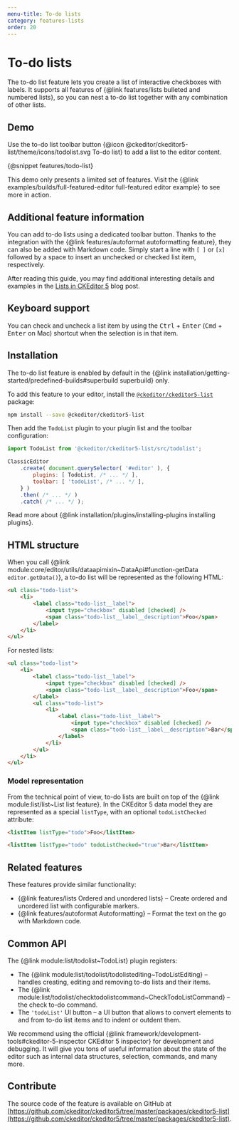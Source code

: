```yaml
---
menu-title: To-do lists
category: features-lists
order: 20
---
```


# To-do lists

The to-do list feature lets you create a list of interactive checkboxes with labels. It supports all features of {@link features/lists bulleted and numbered lists}, so you can nest a to-do list together with any combination of other lists.

## Demo

Use the to-do list toolbar button {@icon @ckeditor/ckeditor5-list/theme/icons/todolist.svg To-do list} to add a list to the editor content.

{@snippet features/todo-list}

<info-box info>
	This demo only presents a limited set of features. Visit the {@link examples/builds/full-featured-editor full-featured editor example} to see more in action.
</info-box>

## Additional feature information

You can add to-do lists using a dedicated toolbar button. Thanks to the integration with the {@link features/autoformat autoformatting feature}, they can also be added with Markdown code. Simply start a line with `[ ]` or `[x]` followed by a space to insert an unchecked or checked list item, respectively.

After reading this guide, you may find additional interesting details and examples in the [Lists in CKEditor 5](https://ckeditor.com/blog/Feature-of-the-month-Lists-in-CKEditor-5/) blog post.

## Keyboard support

You can check and uncheck a list item by using the <kbd>Ctrl</kbd> + <kbd>Enter</kbd> (<kbd>Cmd</kbd> + <kbd>Enter</kbd> on Mac) shortcut when the selection is in that item.

## Installation

<info-box info>
	The to-do list feature is enabled by default in the {@link installation/getting-started/predefined-builds#superbuild superbuild} only.
</info-box>

To add this feature to your editor, install the [`@ckeditor/ckeditor5-list`](https://www.npmjs.com/package/@ckeditor/ckeditor5-list) package:

```bash
npm install --save @ckeditor/ckeditor5-list
```

Then add the `TodoList` plugin to your plugin list and the toolbar configuration:

```js
import TodoList from '@ckeditor/ckeditor5-list/src/todolist';

ClassicEditor
	.create( document.querySelector( '#editor' ), {
		plugins: [ TodoList, /* ... */ ],
		toolbar: [ 'todoList', /* ... */ ],
	} )
	.then( /* ... */ )
	.catch( /* ... */ );
```

<info-box info>
	Read more about {@link installation/plugins/installing-plugins installing plugins}.
</info-box>

## HTML structure

When you call {@link module:core/editor/utils/dataapimixin~DataApi#function-getData `editor.getData()`}, a to-do list will be represented as the following HTML:

```html
<ul class="todo-list">
	<li>
		<label class="todo-list__label">
			<input type="checkbox" disabled [checked] />
			<span class="todo-list__label__description">Foo</span>
		</label>
	</li>
</ul>
```

For nested lists:

```html
<ul class="todo-list">
	<li>
		<label class="todo-list__label">
			<input type="checkbox" disabled [checked] />
			<span class="todo-list__label__description">Foo</span>
		</label>
		<ul class="todo-list">
			<li>
				<label class="todo-list__label">
					<input type="checkbox" disabled [checked] />
					<span class="todo-list__label__description">Bar</span>
				</label>
			</li>
		</ul>
	</li>
</ul>
```

### Model representation

From the technical point of view, to-do lists are built on top of the {@link module:list/list~List list feature}. In the CKEditor 5 data model they are represented as a special `listType`, with an optional `todoListChecked` attribute:

```html
<listItem listType="todo">Foo</listItem>
```

```html
<listItem listType="todo" todoListChecked="true">Bar</listItem>
```

## Related features

These features provide similar functionality:
* {@link features/lists Ordered and unordered lists} &ndash; Create ordered and unordered list with configurable markers.
* {@link features/autoformat Autoformatting} &ndash; Format the text on the go with Markdown code.

## Common API

The {@link module:list/todolist~TodoList} plugin registers:

* The {@link module:list/todolist/todolistediting~TodoListEditing} &ndash; handles creating, editing and removing to-do lists and their items.
* The {@link module:list/todolist/checktodolistcommand~CheckTodoListCommand} &ndash; the check to-do command.
* The `'todoList'` UI button &ndash; a UI button that allows to convert elements to and from to-do list items and to indent or outdent them.

<info-box>
	We recommend using the official {@link framework/development-tools#ckeditor-5-inspector CKEditor 5 inspector} for development and debugging. It will give you tons of useful information about the state of the editor such as internal data structures, selection, commands, and many more.
</info-box>

## Contribute

The source code of the feature is available on GitHub at [https://github.com/ckeditor/ckeditor5/tree/master/packages/ckeditor5-list](https://github.com/ckeditor/ckeditor5/tree/master/packages/ckeditor5-list).
